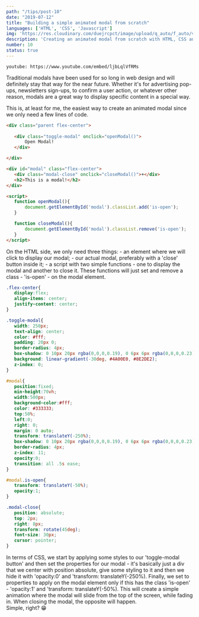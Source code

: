 ```yaml
---
path: "/tips/post-10"
date: "2019-07-12"
title: "Building a simple animated modal from scratch"
languages: ['HTML', 'CSS', 'Javascript']
img: 'https://res.cloudinary.com/duejrcpct/image/upload/q_auto/f_auto/v1586600782/tips/10-1_vdgvqd.jpg'
description: 'Creating an animated modal from scratch with HTML, CSS and Javascript'
number: 10
status: true
---
```


`youtube: https://www.youtube.com/embed/ljbLqlVfRMs`

Traditional modals have been used for so long in web design and will definitely stay that way for the near future. Whether it's for advertising pop-ups, newsletters sign-ups, to confirm a user action, or whatever other reason, modals are a great way to display specific content in a special way.

This is, at least for me, the easiest way to create an animated modal since we only need a few lines of code.

 ```html
 <div class="parent flex-center">
            
    <div class="toggle-modal" onclick="openModal()">
        Open Modal!
    </div>

</div>

<div id="modal" class="flex-center">
    <div class="modal-close" onclick="closeModal()">+</div>
    <h2>This is a modal!</h2>
</div>

<script>
    function openModal(){
        document.getElementById('modal').classList.add('is-open');
    }

    function closeModal(){
        document.getElementById('modal').classList.remove('is-open');
    }
</script>
 ```

On the HTML side, we only need three things: - an element where we will click to display our modal; - our actual modal, preferably with a 'close' button inside it; - a script with two simple functions - one to display the modal and another to close it.
These functions will just set and remove a class - 'is-open' - on the modal element.


 ```css
.flex-center{
    display:flex;
    align-items: center;
    justify-content: center;
}

.toggle-modal{
    width: 250px;
    text-align: center;
    color: #fff;
    padding: 20px 0;
    border-radius: 4px;
    box-shadow: 0 10px 20px rgba(0,0,0,0.19), 0 6px 6px rgba(0,0,0,0.23);
    background: linear-gradient(-30deg, #4A00E0, #8E2DE2);
    z-index: 0;
}

#modal{
    position:fixed;
    min-height:70vh;
    width:500px;
    background-color:#fff;
    color: #333333;
    top:50%;
    left:0;
    right: 0;
    margin: 0 auto;
    transform: translateY(-250%);
    box-shadow: 0 10px 20px rgba(0,0,0,0.19), 0 6px 6px rgba(0,0,0,0.23);
    border-radius: 4px;
    z-index: 11;
    opacity:0;
    transition: all .5s ease;
}

#modal.is-open{
    transform: translateY(-50%);
    opacity:1;
}

.modal-close{
    position: absolute;
    top: 2px;
    right: 8px;
    transform: rotate(45deg);
    font-size: 30px;
    cursor: pointer;
}
 ```

In terms of CSS, we start by applying some styles to our 'toggle-modal button' and then set the properties for our modal - it's basically just a div that we center with position absolute, give some styling to it and then we hide it with 'opacity:0' and 'transform: translateY(-250%).
Finally, we set to properties to apply on the modal element only if this has the class 'is-open' - 'opacity:1' and 'transform: translateY(-50%). This will create a simple animation where the modal will slide from the top of the screen, while fading in. When closing the modal, the opposite will happen.  
Simple, right? 😁